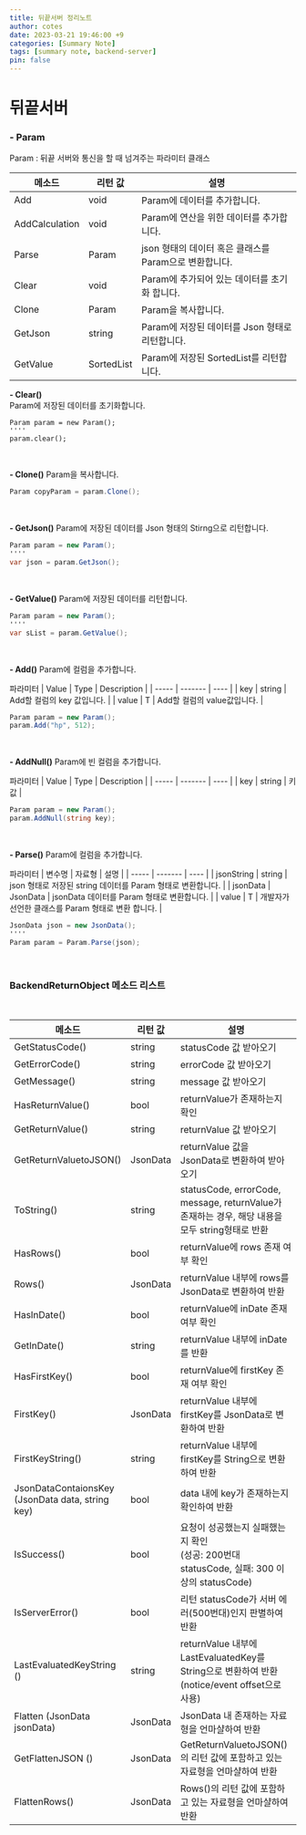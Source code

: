 ```yaml
---
title: 뒤끝서버 정리노트
author: cotes
date: 2023-03-21 19:46:00 +9
categories: [Summary Note]
tags: [summary note, backend-server]
pin: false
---
```



# 뒤끝서버

### - Param
Param : 뒤끝 서버와 통신을 할 때 넘겨주는 파라미터 클래스
<br/>

| 메소드 | 리턴 값 | 설명 |
| ----- | ------- | ---- |
| Add | void | Param에 데이터를 추가합니다. |
| AddCalculation | void | Param에 연산을 위한 데이터를 추가합니다. |
| Parse | Param | json 형태의 데이터 혹은 클래스를 Param으로 변환합니다. |
| Clear | void | Param에 추가되어 있는 데이터를 초기화 합니다. |
| Clone | Param | Param을 복사합니다. |
| GetJson | string | Param에 저장된 데이터를 Json 형태로 리턴합니다. |
| GetValue | SortedList | Param에 저장된 SortedList를 리턴합니다. |

**- Clear()**<br/>
Param에 저장된 데이터를 초기화합니다.
<br/>

```#
Param param = new Param();
''''
param.clear();
```
<br/>

**- Clone()**
Param을 복사합니다.
```C#
Param copyParam = param.Clone();
```
<br/>

**- GetJson()**
Param에 저장된 데이터를 Json 형태의 Stirng으로 리턴합니다.
```C#
Param param = new Param();
''''
var json = param.GetJson();
```
<br/>

**- GetValue()**
Param에 저장된 데이터를 리턴합니다.
```C#
Param param = new Param();
''''
var sList = param.GetValue();
```
<br/>

**- Add()**
Param에 컬럼을 추가합니다.

파라미터
| Value | Type | Description |
| ----- | ------- | ---- |
| key | string | Add할 컬럼의 key 값입니다. |
| value | T | Add할 컬럼의 value값입니다. |

```C#
Param param = new Param();
param.Add("hp", 512);
```
<br/>

**- AddNull()**
Param에 빈 컬럼을 추가합니다.

파라미터
| Value | Type | Description |
| ----- | ------- | ---- |
| key | string | 키값 |

```C#
Param param = new Param();
param.AddNull(string key);
```
<br/>

**- Parse()**
Param에 컬럼을 추가합니다.

파라미터
| 변수명 | 자료형 | 설명 |
| ----- | ------- | ---- |
| jsonString | string | json 형태로 저장된 string 데이터를 Param 형태로 변환합니다. |
| jsonData | JsonData | jsonData 데이터를 Param 형태로 변환합니다. |
| value | T | 개발자가 선언한 클래스를 Param 형태로 변환 합니다. |

```C#
JsonData json = new JsonData();
''''
Param param = Param.Parse(json);
```
<br/>

### BackendReturnObject 메소드 리스트
<br/>

| 메소드 | 리턴 값 | 설명 |
| ----- | ------- | ---- |
| GetStatusCode() | string | statusCode 값 받아오기 |
| GetErrorCode() | string | errorCode 값 받아오기 |
| GetMessage() | string | message 값 받아오기 |
| HasReturnValue() | bool | returnValue가 존재하는지 확인 |
| GetReturnValue() | string | returnValue 값 받아오기 |
| GetReturnValuetoJSON() | JsonData | returnValue 값을 JsonData로 변환하여 받아오기 |
| ToString() | string | statusCode, errorCode, message, returnValue가 존재하는 경우, 해당 내용을 모두 string형태로 반환 |
| HasRows() | bool | returnValue에 rows 존재 여부 확인 |
| Rows() | JsonData | returnValue 내부에 rows를 JsonData로 변환하여 반환 |
| HasInDate() | bool | returnValue에 inDate 존재 여부 확인 |
| GetInDate() | string | returnValue 내부에 inDate를 반환 |
| HasFirstKey() | bool | returnValue에 firstKey 존재 여부 확인 |
| FirstKey() | JsonData | returnValue 내부에 firstKey를 JsonData로 변환하여 반환 |
| FirstKeyString() | string | returnValue 내부에 firstKey를 String으로 변환하여 반환 |
| JsonDataContaionsKey <br/> (JsonData data, string key) | bool | data 내에 key가 존재하는지 확인하여 반환 |
| IsSuccess() | bool | 요청이 성공했는지 실패했는지 확인<br/> (성공: 200번대 statusCode, 실패: 300 이상의 statusCode) |
| IsServerError() | bool | 리턴 statusCode가 서버 에러(500번대)인지 판별하여 반환 |
| LastEvaluatedKeyString () | string | returnValue 내부에 LastEvaluatedKey를 <br/> String으로 변환하여 반환 (notice/event offset으로 사용) |
| Flatten (JsonData jsonData) | JsonData | JsonData 내 존재하는 자료형을 언마샬하여 반환 |
| GetFlattenJSON () | JsonData | GetReturnValuetoJSON()의 리턴 값에 포함하고 있는 자료형을 언마샬하여 반환 |
| FlattenRows() | JsonData | Rows()의 리턴 값에 포함하고 있는 자료형을 언마샬하여 반환 |
